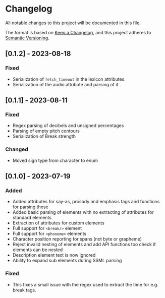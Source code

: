 # Changelog

All notable changes to this project will be documented in this file.

The format is based on [Keep a Changelog](https://keepachangelog.com/en/1.0.0/),
and this project adheres to [Semantic Versioning](https://semver.org/spec/v2.0.0.html).

## [0.1.2] - 2023-08-18
### Fixed
- Serialization of `fetch_timeout` in the lexicon attributes.
- Serialization of the audio attribute and parsing of it

## [0.1.1] - 2023-08-11
### Fixed
- Regex parsing of decibels and unsigned percentages
- Parsing of empty pitch contours
- Serialization of Break strength

### Changed
- Moved sign type from character to enum

## [0.1.0] - 2023-07-19 
### Added 
- Added attributes for say-as, prosody and emphasis tags and functions for parsing those
- Added basic parsing of elements with no extracting of attributes for standard elements
- Extraction of attributes for custom elements
- Full support for `<break/>` element
- Full support for `<phoneme>` elements
- Character position reporting for spans (not byte or grapheme)
- Reject invalid nesting of elements and add API functions too check if elements can be nested
- Description element text is now ignored
- Ability to expand sub elements during SSML parsing

### Fixed
- This fixes a small issue with the regex used to extract the time for e.g. break tags.
